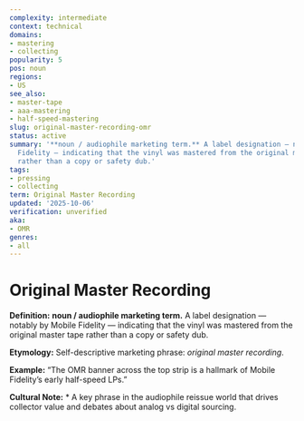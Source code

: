 ```yaml
---
complexity: intermediate
context: technical
domains:
- mastering
- collecting
popularity: 5
pos: noun
regions:
- US
see_also:
- master-tape
- aaa-mastering
- half-speed-mastering
slug: original-master-recording-omr
status: active
summary: '**noun / audiophile marketing term.** A label designation — notably by Mobile
  Fidelity — indicating that the vinyl was mastered from the original master tape
  rather than a copy or safety dub.'
tags:
- pressing
- collecting
term: Original Master Recording
updated: '2025-10-06'
verification: unverified
aka:
- OMR
genres:
- all
---
```


# Original Master Recording

**Definition:** **noun / audiophile marketing term.** A label designation — notably by Mobile Fidelity — indicating that the vinyl was mastered from the original master tape rather than a copy or safety dub.

**Etymology:** Self-descriptive marketing phrase: *original master recording*.

**Example:** “The OMR banner across the top strip is a hallmark of Mobile Fidelity’s early half-speed LPs.”

**Cultural Note:** * A key phrase in the audiophile reissue world that drives collector value and debates about analog vs digital sourcing.

